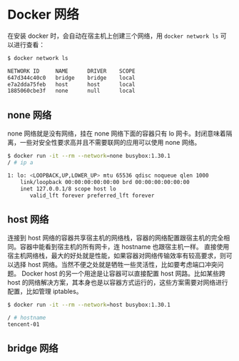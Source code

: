 
# Docker 网络
在安装 docker 时，会自动在宿主机上创建三个网络，用 `docker network ls` 可以进行查看：
```bash
$ docker network ls

NETWORK ID     NAME      DRIVER    SCOPE
647d344c40c0   bridge    bridge    local
e7a2dda75feb   host      host      local
1885060cbe3f   none      null      local
```

## none 网络
none 网络就是没有网络，挂在 none 网络下面的容器只有 lo 网卡。封闭意味着隔离，一些对安全性要求高并且不需要联网的应用可以使用 none 网络。
```bash
$ docker run -it --rm --network=none busybox:1.30.1
/ # ip a

1: lo: <LOOPBACK,UP,LOWER_UP> mtu 65536 qdisc noqueue qlen 1000
    link/loopback 00:00:00:00:00:00 brd 00:00:00:00:00:00
    inet 127.0.0.1/8 scope host lo
       valid_lft forever preferred_lft forever
```

## host 网络
连接到 host 网络的容器共享宿主机的网络栈，容器的网络配置跟宿主机的完全相同。容器中能看到宿主机的所有网卡，连 hostname 也跟宿主机一样。
直接使用宿主机网络栈，最大的好处就是性能，如果容器对网络传输效率有较高要求，则可以选择 host 网络。当然不便之处就是牺牲一些灵活性，比如要考虑端口冲突问题。
Docker host 的另一个用途是让容器可以直接配置 host 网路。比如某些跨 host 的网络解决方案，其本身也是以容器方式运行的，这些方案需要对网络进行配置，比如管理 iptables。
```bash
$ docker run -it --rm --network=host busybox:1.30.1

/ # hostname
tencent-01
```

## bridge 网络

